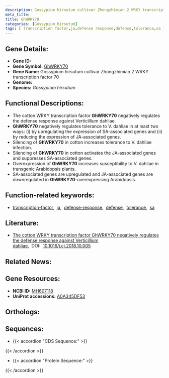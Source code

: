 ```yaml
---
description: Gossypium hirsutum cultivar Zhongzhimian 2 WRKY transcription factor 70 ; Gossypium hirsutum
meta_title:
title: GhWRKY70
categories: [Gossypium hirsutum]
tags: [ transcription factor,ja,defense response,defense,tolerance,sa ]
---
```


## Gene Details:
- **Gene ID:** []()
- **Gene Symbol:** <u>GhWRKY70</u>
- **Gene Name:** Gossypium hirsutum cultivar Zhongzhimian 2 WRKY transcription factor 70
- **Genome:** 
- **Species:** *Gossypium hirsutum*

## Functional Descriptions:
   - The cotton WRKY transcription factor **GhWRKY70** negatively regulates the defense response against Verticillium dahliae.
   - **GhWRKY70** negatively regulates tolerance to V. dahliae in at least two ways: (i) by upregulating the expression of SA-associated genes and (ii) by reducing the expression of JA-associated genes.
   - Silencing of **GhWRKY70** in cotton increases tolerance to V. dahliae infection.
   - Silencing of **GhWRKY70** in cotton activates the JA-associated genes and suppresses SA-associated genes.
   - Overexpression of **GhWRKY70** increases susceptibility to V. dahliae in transgenic Arabidopsis plants.
   - SA-associated genes are upregulated and JA-associated genes are downregulated in **GhWRKY70**-overexpressing Arabidopsis.

## Function-related keywords:
   - [transcription-factor](/tags/transcription-factor/),&nbsp;&nbsp;[ja](/tags/ja/),&nbsp;&nbsp;[defense-response](/tags/defense-response/),&nbsp;&nbsp;[defense](/tags/defense/),&nbsp;&nbsp;[tolerance](/tags/tolerance/),&nbsp;&nbsp;[sa](/tags/sa/)

## Literature:
   - [The cotton WRKY transcription factor GhWRKY70 negatively regulates the defense response against Verticillium dahliae.](https://www.doi.org/10.1016/j.cj.2018.10.005)&nbsp;&nbsp;DOI:&nbsp;&nbsp;[10.1016/j.cj.2018.10.005](https://www.doi.org/10.1016/j.cj.2018.10.005)

## Related News:

## Gene Resources:
- **NCBI ID:**  [MH607118](https://www.ncbi.nlm.nih.gov/search/all/?term=MH607118)
- **UniProt accessions:**  [A0A345DF53](https://www.uniprot.org/uniprotkb/A0A345DF53/entry)

## Orthologs:

## Sequences:
- {{< accordion "CDS Sequence:" >}}

{{< /accordion >}}
- {{< accordion "Protein Sequence:" >}}

{{< /accordion >}}
